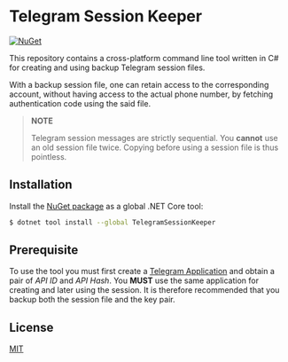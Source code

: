 # Telegram Session Keeper

[![NuGet](https://img.shields.io/nuget/v/TelegramSessionKeeper.svg?style=flat&color=green)](https://www.nuget.org/packages/TelegramSessionKeeper/)

This repository contains a cross-platform command line tool written in C# for creating and using backup Telegram session files.

With a backup session file, one can retain access to the corresponding account, without having access to the actual phone number, by fetching authentication code using the said file.

> **NOTE**
>
> Telegram session messages are strictly sequential. You **cannot** use an old session file twice. Copying before using a session file is thus pointless.

## Installation

Install the [NuGet package](https://www.nuget.org/packages/TelegramSessionKeeper/) as a global .NET Core tool:

```sh
$ dotnet tool install --global TelegramSessionKeeper
```

## Prerequisite

To use the tool you must first create a [Telegram Application](https://core.telegram.org/api/obtaining_api_id) and obtain a pair of _API ID_ and _API Hash_. You **MUST** use the same application for creating and later using the session. It is therefore recommended that you backup both the session file and the key pair.

## License

[MIT](./LICENSE)

